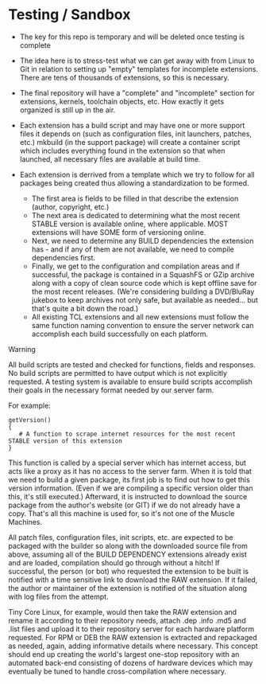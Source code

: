 # Testing / Sandbox

* The key for this repo is temporary and will be deleted once testing is complete
* The idea here is to stress-test what we can get away with from Linux to Git in relation to setting up "empty" templates for incomplete extensions. There are tens of thousands of extensions, so this is necessary.
* The final repository will have a "complete" and "incomplete" section for extensions, kernels, toolchain objects, etc.  How exactly it gets organized is still up in the air.

* Each extension has a build script and may have one or more support files it depends on (such as configuration files, init launchers, patches, etc.)  mkbuild (in the support package) will create a container script which includes everything found in the extension so that when launched, all necessary files are available at build time.
* Each extension is derrived from a template which we try to follow for all packages being created thus allowing a standardization to be formed.
  * The first area is fields to be filled in that describe the extension (author, copyright, etc.)
  * The next area is dedicated to determining what the most recent STABLE version is available online, where applicable.  MOST extensions will have SOME form of versioning online.
  * Next, we need to determine any BUILD dependencies the extension has - and if any of them are not available, we need to compile dependencies first.
  * Finally, we get to the configuration and compilation areas and if successful, the package is contained in a SquashFS or GZip archive along with a copy of clean source code which is kept offline save for the most recent releases.  (We're considering building a DVD/BluRay jukebox to keep archives not only safe, but available as needed...  but that's quite a bit down the road.)
  * All existing TCL extensions and all new extensions must follow the same function naming convention to ensure the server network can accomplish each build successfully on each platform.
    
> [!WARNING]
> All build scripts are tested and checked for functions, fields and responses.  No build scripts are permitted to have output which is not explicitly requested.
> A testing system is available to ensure build scripts accomplish their goals in the necessary format needed by our server farm.

For example:
```
getVersion()
{
   # A function to scrape internet resources for the most recent STABLE version of this extension
}
```
This function is called by a special server which has internet access, but acts like a proxy as it has no access to the server farm. When it is told that we need to build a given package, its first job is to find out how to get this version information.  (Even if we are compiling a specific version older than this, it's still executed.)  Afterward, it is instructed to download the source package from the author's website (or GIT) if we do not already have a copy.  That's all this machine is used for, so it's not one of the Muscle Machines.

All patch files, configuration files, init scripts, etc. are expected to be packaged with the builder so along with the downloaded source file from above, assuming all of the BUILD DEPENDENCY extensions already exist and are loaded, compilation should go through without a hitch!  If successful, the person (or bot) who requested the extension to be built is notified with a time sensitive link to download the RAW extension.  If it failed, the author or maintainer of the extension is notified of the situation along with log files from the attempt.

Tiny Core Linux, for example, would then take the RAW extension and rename it according to their repository needs, attach .dep .info .md5 and .list files and upload it to their repository server for each hardware platform requested.  For RPM or DEB the RAW extension is extracted and repackaged as needed, again, adding informative details where necessary.  This concept should end up creating the world's largest one-stop repository with an automated back-end consisting of dozens of hardware devices which may eventually be tuned to handle cross-compilation where necessary.
